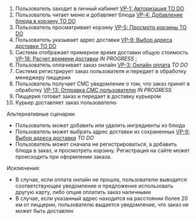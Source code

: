1. Пользователь заходит в личный кабинет [VP-1: Авторизация TO DO](https://i5kander.atlassian.net/browse/VP-1)
1. Пользователь читает меню и добавляет блюда [VP-4: Добавление блюда в корзину TO DO](https://i5kander.atlassian.net/browse/VP-4)
1. Пользователь просматривает корзину [VP-5: Просмотр корзины TO DO](https://i5kander.atlassian.net/browse/VP-5)
1. Пользователь указывает адрес доставки [VP-9: Выбор адреса доставки TO DO](https://i5kander.atlassian.net/browse/VP-9)
1. Система отображает примерное время доставки общую стоимость [VP-18: Расчет времени доставки](https://i5kander.atlassian.net/browse/VP-18) *IN PROGRESS* ;
1. Пользователь оплачивает заказ онлайн [VP-3: Онлайн оплата](https://i5kander.atlassian.net/browse/VP-3) *TO DO*
1. Система регистрирует заказ пользователя и передает в обработку менеджеру пиццерии
1. Пользователь получает СМС уведомление о том, что заказ принят в обработку [VP-13: Отправка СМС пользователю](https://i5kander.atlassian.net/browse/VP-13)
*IN PROGRESS*
1. Пиццерия готовит заказ и передает в доставку курьером
1. Курьер доставляет заказ пользователю

Альтернативные сценарии:
* Пользователь может добавить или удалить ингредиенты из блюда
* Пользователь может выбрать адрес доставки из сохраненных [VP-9: Выбор адреса доставки](https://i5kander.atlassian.net/browse/VP-9) *TO DO*
* Пользователь может сначала не регистрироваться, а добавить блюда в заказ, и просмотреть корзину. Регистрация на сайте
может происходить при оформлении заказа.

Исключения:
* В случае, если оплата онлайн не прошла, пользователю выводится соответствующее уведомление и предложение использовать
другую карту, либо опция оплатить заказ наличными
* В случае, если указанный адрес находится на расстоянии более 20 км от пиццерии, пользователю выдается уведомление, что
заказ не может быть доставлен
